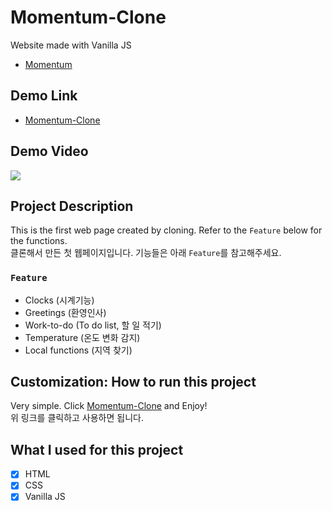 # Momentum-Clone

Website made with Vanilla JS
- [Momentum](https://momentumdash.com/)

## Demo Link

- [Momentum-Clone](https://wook2124.github.io/Momentum-Clone/)

## Demo Video

![](demo.gif)

## Project Description 

This is the first web page created by cloning. Refer to the `Feature` below for the functions.  
클론해서 만든 첫 웹페이지입니다. 기능들은 아래 `Feature`를 참고해주세요.

### `Feature`

- Clocks (시계기능)
- Greetings (환영인사)
- Work-to-do (To do list, 할 일 적기)
- Temperature (온도 변화 감지)
- Local functions (지역 찾기)

## Customization: How to run this project

Very simple. Click [Momentum-Clone](https://wook2124.github.io/Momentum-Clone/) and Enjoy!   
위 링크를 클릭하고 사용하면 됩니다.

## What I used for this project 

- [X] HTML
- [X] CSS
- [X] Vanilla JS 
